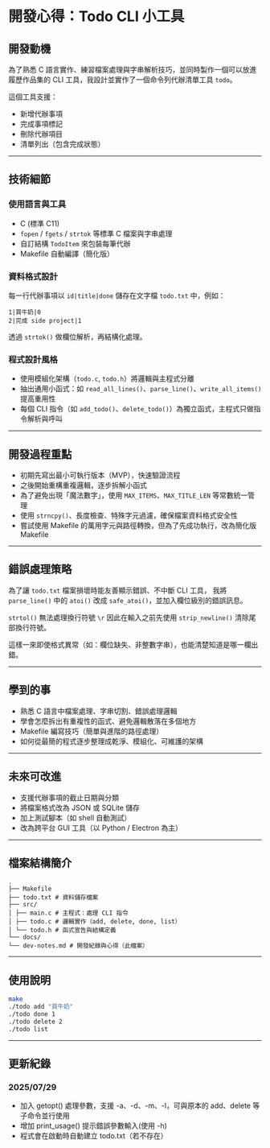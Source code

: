 # 開發心得：Todo CLI 小工具

## 開發動機

為了熟悉 C 語言實作、練習檔案處理與字串解析技巧，並同時製作一個可以放進履歷作品集的 CLI 工具，我設計並實作了一個命令列代辦清單工具 `todo`。

這個工具支援：
- 新增代辦事項
- 完成事項標記
- 刪除代辦項目
- 清單列出（包含完成狀態）

---

## 技術細節

### 使用語言與工具

- C (標準 C11)
- `fopen` / `fgets` / `strtok` 等標準 C 檔案與字串處理
- 自訂結構 `TodoItem` 來包裝每筆代辦
- Makefile 自動編譯（簡化版）

### 資料格式設計

每一行代辦事項以 `id|title|done` 儲存在文字檔 `todo.txt` 中，例如：

    1|買牛奶|0
    2|完成 side project|1

透過 `strtok()` 做欄位解析，再結構化處理。

### 程式設計風格

- 使用模組化架構（`todo.c`, `todo.h`）將邏輯與主程式分離
- 抽出通用小函式：如 `read_all_lines()`、`parse_line()`、`write_all_items()` 提高重用性
- 每個 CLI 指令（如 `add_todo()`、`delete_todo()`）為獨立函式，主程式只做指令解析與呼叫

---

## 開發過程重點

- 初期先寫出最小可執行版本（MVP），快速驗證流程
- 之後開始重構重複邏輯，逐步拆解小函式
- 為了避免出現「魔法數字」，使用 `MAX_ITEMS`、`MAX_TITLE_LEN` 等常數統一管理
- 使用 `strncpy()`、長度檢查、特殊字元過濾，確保檔案資料格式安全性
- 嘗試使用 Makefile 的萬用字元與路徑轉換，但為了先成功執行，改為簡化版 Makefile

---

## 錯誤處理策略

為了讓 `todo.txt` 檔案損壞時能友善顯示錯誤、不中斷 CLI 工具，
我將 `parse_line()` 中的 `atoi()` 改成 `safe_atoi()`，並加入欄位級別的錯誤訊息。

`strtol()` 無法處理換行符號 `\r` 因此在輸入之前先使用 `strip_newline()` 清除尾部換行符號。

這樣一來即使格式異常（如：欄位缺失、非整數字串），也能清楚知道是哪一欄出錯。

---

## 學到的事

- 熟悉 C 語言中檔案處理、字串切割、錯誤處理邏輯
- 學會怎麼拆出有重複性的函式、避免邏輯散落在多個地方
- Makefile 編寫技巧（簡單與進階的路徑處理）
- 如何從最簡的程式逐步整理成乾淨、模組化、可維護的架構

---

## 未來可改進

- 支援代辦事項的截止日期與分類
- 將檔案格式改為 JSON 或 SQLite 儲存
- 加上測試腳本（如 shell 自動測試）
- 改為跨平台 GUI 工具（以 Python / Electron 為主）

---

## 檔案結構簡介
```
.
├── Makefile
├── todo.txt # 資料儲存檔案
├── src/
│ ├── main.c # 主程式：處理 CLI 指令
│ ├── todo.c # 邏輯實作（add, delete, done, list）
│ └── todo.h # 函式宣告與結構定義
└── docs/
└── dev-notes.md # 開發紀錄與心得（此檔案）
```

---

## 使用說明

```bash
make
./todo add "買牛奶"
./todo done 1
./todo delete 2
./todo list
```

---

## 更新紀錄

### 2025/07/29
- 加入 getopt() 處理參數，支援 -a、-d、-m、-l，可與原本的 add、delete 等子命令並行使用
- 增加 print_usage() 提示錯誤參數輸入(使用 -h)
- 程式會在啟動時自動建立 todo.txt（若不存在）
